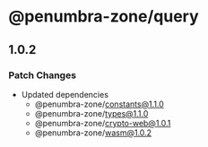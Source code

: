 # @penumbra-zone/query

## 1.0.2

### Patch Changes

- Updated dependencies
  - @penumbra-zone/constants@1.1.0
  - @penumbra-zone/types@1.1.0
  - @penumbra-zone/crypto-web@1.0.1
  - @penumbra-zone/wasm@1.0.2
